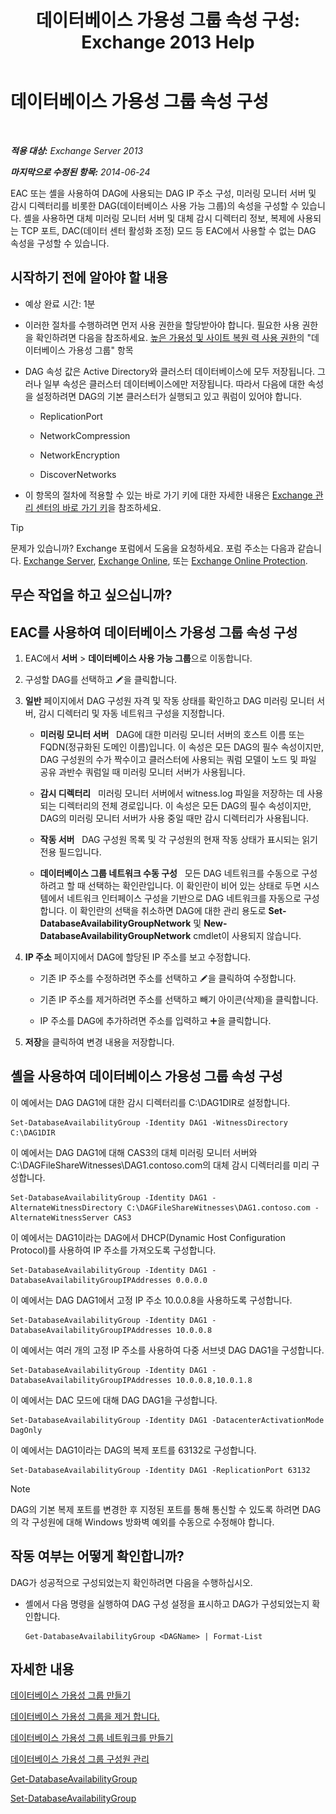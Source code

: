 ﻿---
title: '데이터베이스 가용성 그룹 속성 구성: Exchange 2013 Help'
TOCTitle: 데이터베이스 가용성 그룹 속성 구성
ms:assetid: 50daeac5-a16f-4362-a325-19e0fe25d59d
ms:mtpsurl: https://technet.microsoft.com/ko-kr/library/Dd297985(v=EXCHG.150)
ms:contentKeyID: 50483114
ms.date: 05/22/2018
mtps_version: v=EXCHG.150
ms.translationtype: MT
---

# 데이터베이스 가용성 그룹 속성 구성

 

_**적용 대상:** Exchange Server 2013_

_**마지막으로 수정된 항목:** 2014-06-24_

EAC 또는 셸을 사용하여 DAG에 사용되는 DAG IP 주소 구성, 미러링 모니터 서버 및 감시 디렉터리를 비롯한 DAG(데이터베이스 사용 가능 그룹)의 속성을 구성할 수 있습니다. 셸을 사용하면 대체 미러링 모니터 서버 및 대체 감시 디렉터리 정보, 복제에 사용되는 TCP 포트, DAC(데이터 센터 활성화 조정) 모드 등 EAC에서 사용할 수 없는 DAG 속성을 구성할 수 있습니다.

## 시작하기 전에 알아야 할 내용

  - 예상 완료 시간: 1분

  - 이러한 절차를 수행하려면 먼저 사용 권한을 할당받아야 합니다. 필요한 사용 권한을 확인하려면 다음을 참조하세요. [높은 가용성 및 사이트 복원 력 사용 권한](high-availability-and-site-resilience-permissions-exchange-2013-help.md)의 "데이터베이스 가용성 그룹" 항목

  - DAG 속성 값은 Active Directory와 클러스터 데이터베이스에 모두 저장됩니다. 그러나 일부 속성은 클러스터 데이터베이스에만 저장됩니다. 따라서 다음에 대한 속성을 설정하려면 DAG의 기본 클러스터가 실행되고 있고 쿼럼이 있어야 합니다.
    
      - ReplicationPort
    
      - NetworkCompression
    
      - NetworkEncryption
    
      - DiscoverNetworks

  - 이 항목의 절차에 적용할 수 있는 바로 가기 키에 대한 자세한 내용은 [Exchange 관리 센터의 바로 가기 키](keyboard-shortcuts-in-the-exchange-admin-center-exchange-online-protection-help.md)을 참조하세요.


> [!TIP]
> 문제가 있습니까? Exchange 포럼에서 도움을 요청하세요. 포럼 주소는 다음과 같습니다. <A href="https://go.microsoft.com/fwlink/p/?linkid=60612">Exchange Server</A>, <A href="https://go.microsoft.com/fwlink/p/?linkid=267542">Exchange Online</A>, 또는 <A href="https://go.microsoft.com/fwlink/p/?linkid=285351">Exchange Online Protection</A>.



## 무슨 작업을 하고 싶으십니까?

## EAC를 사용하여 데이터베이스 가용성 그룹 속성 구성

1.  EAC에서 **서버** \> **데이터베이스 사용 가능 그룹**으로 이동합니다.

2.  구성할 DAG를 선택하고 ![편집 아이콘](images/JJ218640.6f53ccb2-1f13-4c02-bea0-30690e6ea71d(EXCHG.150).gif "편집 아이콘")을 클릭합니다.

3.  **일반** 페이지에서 DAG 구성원 자격 및 작동 상태를 확인하고 DAG 미러링 모니터 서버, 감시 디렉터리 및 자동 네트워크 구성을 지정합니다.
    
      - **미러링 모니터 서버**   DAG에 대한 미러링 모니터 서버의 호스트 이름 또는 FQDN(정규화된 도메인 이름)입니다. 이 속성은 모든 DAG의 필수 속성이지만, DAG 구성원의 수가 짝수이고 클러스터에 사용되는 쿼럼 모델이 노드 및 파일 공유 과반수 쿼럼일 때 미러링 모니터 서버가 사용됩니다.
    
      - **감시 디렉터리**   미러링 모니터 서버에서 witness.log 파일을 저장하는 데 사용되는 디렉터리의 전체 경로입니다. 이 속성은 모든 DAG의 필수 속성이지만, DAG의 미러링 모니터 서버가 사용 중일 때만 감시 디렉터리가 사용됩니다.
    
      - **작동 서버**   DAG 구성원 목록 및 각 구성원의 현재 작동 상태가 표시되는 읽기 전용 필드입니다.
    
      - **데이터베이스 그룹 네트워크 수동 구성**   모든 DAG 네트워크를 수동으로 구성하려고 할 때 선택하는 확인란입니다. 이 확인란이 비어 있는 상태로 두면 시스템에서 네트워크 인터페이스 구성을 기반으로 DAG 네트워크를 자동으로 구성합니다. 이 확인란의 선택을 취소하면 DAG에 대한 관리 용도로 **Set-DatabaseAvailabilityGroupNetwork** 및 **New-DatabaseAvailabilityGroupNetwork** cmdlet이 사용되지 않습니다.

4.  **IP 주소** 페이지에서 DAG에 할당된 IP 주소를 보고 수정합니다.
    
      - 기존 IP 주소를 수정하려면 주소를 선택하고 ![편집 아이콘](images/JJ218640.6f53ccb2-1f13-4c02-bea0-30690e6ea71d(EXCHG.150).gif "편집 아이콘")을 클릭하여 수정합니다.
    
      - 기존 IP 주소를 제거하려면 주소를 선택하고 빼기 아이콘(삭제)을 클릭합니다.
    
      - IP 주소를 DAG에 추가하려면 주소를 입력하고 ![아이콘 추가](images/JJ218640.c1e75329-d6d7-4073-a27d-498590bbb558(EXCHG.150).gif "아이콘 추가")을 클릭합니다.

5.  **저장**을 클릭하여 변경 내용을 저장합니다.

## 셸을 사용하여 데이터베이스 가용성 그룹 속성 구성

이 예에서는 DAG DAG1에 대한 감시 디렉터리를 C:\\DAG1DIR로 설정합니다.

    Set-DatabaseAvailabilityGroup -Identity DAG1 -WitnessDirectory C:\DAG1DIR

이 예에서는 DAG DAG1에 대해 CAS3의 대체 미러링 모니터 서버와 C:\\DAGFileShareWitnesses\\DAG1.contoso.com의 대체 감시 디렉터리를 미리 구성합니다.

    Set-DatabaseAvailabilityGroup -Identity DAG1 -AlternateWitnessDirectory C:\DAGFileShareWitnesses\DAG1.contoso.com -AlternateWitnessServer CAS3

이 예에서는 DAG1이라는 DAG에서 DHCP(Dynamic Host Configuration Protocol)를 사용하여 IP 주소를 가져오도록 구성합니다.

    Set-DatabaseAvailabilityGroup -Identity DAG1 -DatabaseAvailabilityGroupIPAddresses 0.0.0.0

이 예에서는 DAG DAG1에서 고정 IP 주소 10.0.0.8을 사용하도록 구성합니다.

    Set-DatabaseAvailabilityGroup -Identity DAG1 -DatabaseAvailabilityGroupIPAddresses 10.0.0.8

이 예에서는 여러 개의 고정 IP 주소를 사용하여 다중 서브넷 DAG DAG1을 구성합니다.

    Set-DatabaseAvailabilityGroup -Identity DAG1 -DatabaseAvailabilityGroupIPAddresses 10.0.0.8,10.0.1.8

이 예에서는 DAC 모드에 대해 DAG DAG1을 구성합니다.

    Set-DatabaseAvailabilityGroup -Identity DAG1 -DatacenterActivationMode DagOnly

이 예에서는 DAG1이라는 DAG의 복제 포트를 63132로 구성합니다.

    Set-DatabaseAvailabilityGroup -Identity DAG1 -ReplicationPort 63132


> [!NOTE]
> DAG의 기본 복제 포트를 변경한 후 지정된 포트를 통해 통신할 수 있도록 하려면 DAG의 각 구성원에 대해 Windows 방화벽 예외를 수동으로 수정해야 합니다.



## 작동 여부는 어떻게 확인합니까?

DAG가 성공적으로 구성되었는지 확인하려면 다음을 수행하십시오.

  - 셸에서 다음 명령을 실행하여 DAG 구성 설정을 표시하고 DAG가 구성되었는지 확인합니다.
    
        Get-DatabaseAvailabilityGroup <DAGName> | Format-List

## 자세한 내용

[데이터베이스 가용성 그룹 만들기](create-a-database-availability-group-exchange-2013-help.md)

[데이터베이스 가용성 그룹을 제거 합니다.](remove-a-database-availability-group-exchange-2013-help.md)

[데이터베이스 가용성 그룹 네트워크를 만들기](create-a-database-availability-group-network-exchange-2013-help.md)

[데이터베이스 가용성 그룹 구성원 관리](manage-database-availability-group-membership-exchange-2013-help.md)

[Get-DatabaseAvailabilityGroup](https://technet.microsoft.com/ko-kr/library/dd351226\(v=exchg.150\))

[Set-DatabaseAvailabilityGroup](https://technet.microsoft.com/ko-kr/library/dd297934\(v=exchg.150\))

